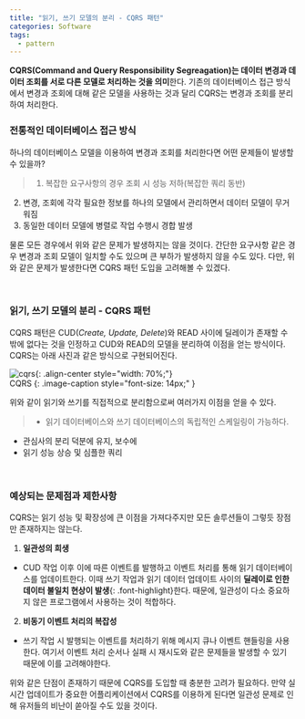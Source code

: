 ```yaml
---  
title: "읽기, 쓰기 모델의 분리 - CQRS 패턴"
categories: Software
tags:
  - pattern
---  
```


**CQRS(Command and Query Responsibility Segreagation)는 데이터 변경과 데이터 조회를 서로 다른 모델로 처리하는 것을 의미**한다. 기존의 데이터베이스 접근 방식에서 변경과 조회에 대해 같은 모델을 사용하는 것과 달리 CQRS는 변경과 조회를 분리하여 처리한다.  

### 전통적인 데이터베이스 접근 방식
하나의 데이터베이스 모델을 이용하여 변경과 조회를 처리한다면 어떤 문제들이 발생할 수 있을까?  

> 1. 복잡한 요구사항의 경우 조회 시 성능 저하(복잡한 쿼리 동반)
2. 변경, 조회에 각각 필요한 정보를 하나의 모델에서 관리하면서 데이터 모델이 무거워짐
3. 동일한 데이터 모델에 병렬로 작업 수행시 경합 발생

물론 모든 경우에서 위와 같은 문제가 발생하지는 않을 것이다. 간단한 요구사항 같은 경우 변경과 조회 모델이 일치할 수도 있으며 큰 부하가 발생하지 않을 수도 있다. 다만, 위와 같은 문제가 발생한다면 CQRS 패턴 도입을 고려해볼 수 있겠다.

<br />  

### 읽기, 쓰기 모델의 분리 - CQRS 패턴
CQRS 패턴은 CUD(*Create, Update, Delete*)와 READ 사이에 딜레이가 존재할 수 밖에 없다는 것을 인정하고 CUD와 READ의 모델을 분리하여 이점을 얻는 방식이다. CQRS는 아래 사진과 같은 방식으로 구현되어진다.

![cqrs](https://github.com/kids-ground/shout-backend/assets/52196792/626fcee2-f8d6-42a7-a157-b250e73352d2){: .align-center style="width: 70%;"}  
CQRS
{: .image-caption style="font-size: 14px;" }  

위와 같이 읽기와 쓰기를 직접적으로 분리함으로써 여러가지 이점을 얻을 수 있다.
> - 읽기 데이터베이스와 쓰기 데이터베이스의 독립적인 스케일링이 가능하다.
- 관심사의 분리 덕분에 유지, 보수에 
- 읽기 성능 상승 및 심플한 쿼리  

<br />  

### 예상되는 문제점과 제한사항
CQRS는 읽기 성능 및 확장성에 큰 이점을 가져다주지만 모든 솔루션들이 그렇듯 장점만 존재하지는 않는다.  



1. **일관성의 희생**  
  - CUD 작업 이후 이에 따른 이벤트를 발행하고 이벤트 처리를 통해 읽기 데이터베이스를 업데이트한다. 이때 쓰기 작업과 읽기 데이터 업데이트 사이의 **딜레이로 인한 데이터 불일치 현상이 발생**{: .font-highlight}한다. 때문에, 일관성이 다소 중요하지 않은 프로그램에서 사용하는 것이 적합하다.  
2. **비동기 이벤트 처리의 복잡성**  
  - 쓰기 작업 시 발행되는 이벤트를 처리하기 위해 메시지 큐나 이벤트 핸들링을 사용한다. 여기서 이벤트 처리 순서나 실패 시 재시도와 같은 문제들을 발생할 수 있기 때문에 이를 고려해야한다.

위와 같은 단점이 존재하기 때문에 CQRS를 도입할 때 충분한 고려가 필요하다. 만약 실시간 업데이트가 중요한 어플리케이션에서 CQRS를 이용하게 된다면 일관성 문제로 인해 유저들의 비난이 쏟아질 수도 있을 것이다.  